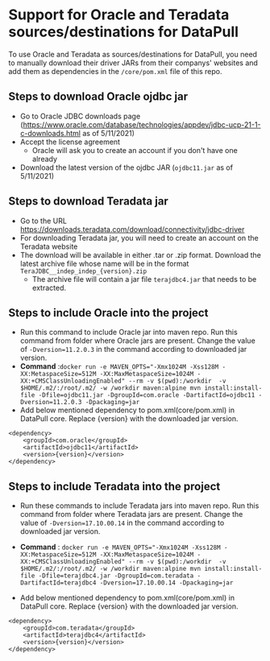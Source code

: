 # Support for Oracle and Teradata sources/destinations for DataPull
To use Oracle and Teradata as sources/destinations for DataPull, you need to manually download their driver JARs from their companys' websites and add them as dependencies in the `/core/pom.xml` file of this repo. 

## Steps to download Oracle ojdbc jar
- Go to Oracle JDBC downloads page (https://www.oracle.com/database/technologies/appdev/jdbc-ucp-21-1-c-downloads.html as of 5/11/2021) 
- Accept the license agreement
    - Oracle will ask you to create an account if you don't have one already
- Download the latest version of the ojdbc JAR (`ojdbc11.jar` as of 5/11/2021) 
  
## Steps to download Teradata jar
- Go to the URL https://downloads.teradata.com/download/connectivity/jdbc-driver
- For downloading Teradata jar, you will need to create an account on the Teradata website
- The download will be available in either .tar or .zip format. Download the latest archive file whose name will be in the format `TeraJDBC__indep_indep_{version}.zip`
    - The archive file will contain a jar file `terajdbc4.jar` that needs to be extracted.

## Steps to include Oracle into the project
- Run this command to include Oracle jar into maven repo. Run this command from folder where Oracle jars are present. Change the value of ```-Dversion=11.2.0.3``` in the command according to downloaded jar version.
- <b>Command</b>  :````docker run -e MAVEN_OPTS="-Xmx1024M -Xss128M -XX:MetaspaceSize=512M -XX:MaxMetaspaceSize=1024M -XX:+CMSClassUnloadingEnabled" --rm -v $(pwd):/workdir  -v $HOME/.m2/:/root/.m2/ -w /workdir maven:alpine mvn install:install-file -Dfile=ojdbc11.jar -DgroupId=com.oracle -DartifactId=ojdbc11 -Dversion=11.2.0.3 -Dpackaging=jar````
- Add below mentioned dependency to pom.xml(core/pom.xml) in DataPull core. Replace {version} with the downloaded jar version.
```
<dependency> 
    <groupId>com.oracle</groupId>
    <artifactId>ojdbc11</artifactId>
    <version>{version}</version>
</dependency>
```  
## Steps to include Teradata into the project
   - Run these commands to include Teradata jars into maven repo. Run this command from folder where Teradata jars are present. Change the value of ```-Dversion=17.10.00.14``` in the command according to downloaded jar version.
   - <b>Command</b>  : ````docker run -e MAVEN_OPTS="-Xmx1024M -Xss128M -XX:MetaspaceSize=512M -XX:MaxMetaspaceSize=1024M -XX:+CMSClassUnloadingEnabled" --rm -v $(pwd):/workdir  -v $HOME/.m2/:/root/.m2/ -w /workdir maven:alpine mvn install:install-file -Dfile=terajdbc4.jar -DgroupId=com.teradata -DartifactId=terajdbc4 -Dversion=17.10.00.14 -Dpackaging=jar````
   
   - Add below mentioned dependency to pom.xml(core/pom.xml) in DataPull core. Replace {version} with the downloaded jar version.
``` 
<dependency>
    <groupId>com.teradata</groupId>
    <artifactId>terajdbc4</artifactId>
    <version>{version}</version>
</dependency>
```
